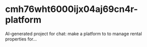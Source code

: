 # cmh76wht6000ijx04aj69cn4r-platform
AI-generated project for chat: make a platform to to manage rental properties for...
